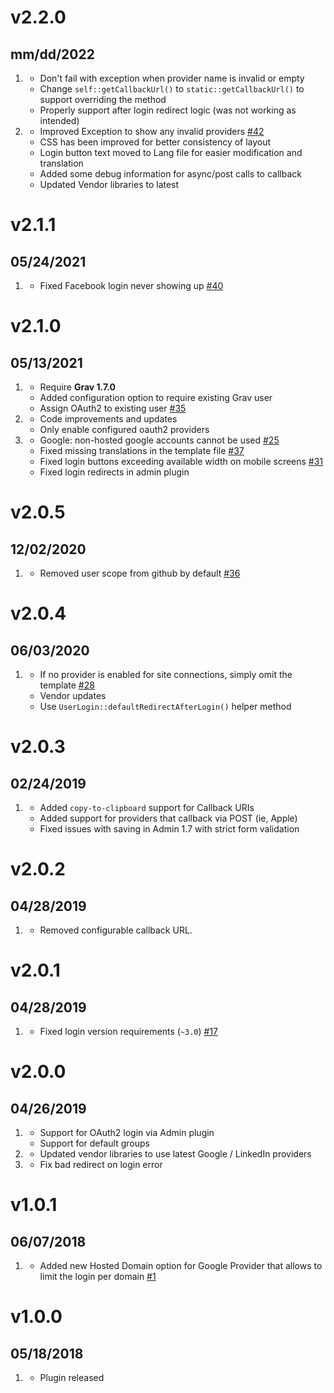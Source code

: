 # v2.2.0
## mm/dd/2022

1. [](#bugfix)
   * Don't fail with exception when provider name is invalid or empty
   * Change `self::getCallbackUrl()` to `static::getCallbackUrl()` to support overriding the method
   * Properly support after login redirect logic (was not working as intended)
1. [](#improved)
   * Improved Exception to show any invalid providers [#42](https://github.com/trilbymedia/grav-plugin-login-oauth2/pull/42)
   * CSS has been improved for better consistency of layout
   * Login button text moved to Lang file for easier modification and translation
   * Added some debug information for async/post calls to callback
   * Updated Vendor libraries to latest   

# v2.1.1
## 05/24/2021

1. [](#bugfix)
    * Fixed Facebook login never showing up [#40](https://github.com/trilbymedia/grav-plugin-login-oauth2/issues/40)

# v2.1.0
## 05/13/2021

1. [](#new)
   * Require **Grav 1.7.0**
   * Added configuration option to require existing Grav user
   * Assign OAuth2 to existing user [#35](https://github.com/trilbymedia/grav-plugin-login-oauth2/issues/35)
1. [](#improved)
   * Code improvements and updates
   * Only enable configured oauth2 providers
1. [](#bugfix)
    * Google: non-hosted google accounts cannot be used [#25](https://github.com/trilbymedia/grav-plugin-login-oauth2/issues/25)
    * Fixed missing translations in the template file [#37](https://github.com/trilbymedia/grav-plugin-login-oauth2/pull/37)
    * Fixed login buttons exceeding available width on mobile screens [#31](https://github.com/trilbymedia/grav-plugin-login-oauth2/pull/31)
    * Fixed login redirects in admin plugin

# v2.0.5
## 12/02/2020

1. [](#improved)   
    * Removed user scope from github by default [#36](https://github.com/trilbymedia/grav-plugin-login-oauth2/pull/36)

# v2.0.4
## 06/03/2020

1. [](#improved)    
    * If no provider is enabled for site connections, simply omit the template [#28](https://github.com/trilbymedia/grav-plugin-login-oauth2/pull/28)
    * Vendor updates
    * Use `UserLogin::defaultRedirectAfterLogin()` helper method

# v2.0.3
## 02/24/2019

1. [](#improved)
    * Added `copy-to-clipboard` support for Callback URIs
    * Added support for providers that callback via POST (ie, Apple)
    * Fixed issues with saving in Admin 1.7 with strict form validation

# v2.0.2
## 04/28/2019

1. [](#improved)
    * Removed configurable callback URL.

# v2.0.1
## 04/28/2019

1. [](#bugfix)
    * Fixed login version requirements (`~3.0`) [#17](https://github.com/trilbymedia/grav-plugin-login-oauth2/issues/17)

# v2.0.0
## 04/26/2019

1. [](#new)
    * Support for OAuth2 login via Admin plugin
    * Support for default groups
1. [](#improved)
    * Updated vendor libraries to use latest Google / LinkedIn providers
1. [](#bugfix)
    * Fix bad redirect on login error

# v1.0.1
## 06/07/2018

1. [](#new)
    * Added new Hosted Domain option for Google Provider that allows to limit the login per domain [#1](https://github.com/trilbymedia/grav-plugin-login-oauth2/issues/1)

# v1.0.0
##  05/18/2018

1. [](#new)
    * Plugin released
